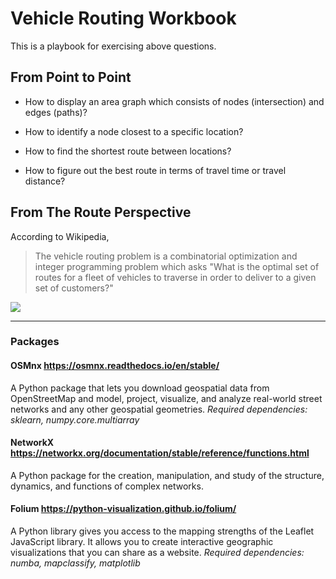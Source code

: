 # Vehicle Routing Workbook

This is a playbook for exercising above questions.

## From Point to Point 

- How to display an area graph which consists of nodes (intersection) and edges (paths)?

- How to identify a node closest to a specific location?

- How to find the shortest route between locations?

- How to figure out the best route in terms of travel time or travel distance?

## From The Route Perspective

According to Wikipedia, 

> The vehicle routing problem is a combinatorial optimization and integer programming problem which asks "What is the optimal set of routes for a fleet of vehicles to traverse in order to deliver to a given set of customers?" 

<img src="https://www.researchgate.net/profile/El-Bouzekri-El-Idrissi-Adiba/publication/285712366/figure/fig1/AS:1128429042839552@1646049857004/The-Capacitated-Vehicle-Routing-Problem-Scheme-The-capacitated-vehicle-routing-problem.png">

___


### Packages

#### OSMnx https://osmnx.readthedocs.io/en/stable/
 A Python package that lets you download geospatial data from OpenStreetMap and model, project, visualize, and analyze real-world street networks and any other geospatial geometries. 
*Required dependencies: sklearn, numpy.core.multiarray*

#### NetworkX https://networkx.org/documentation/stable/reference/functions.html
A Python package for the creation, manipulation, and study of the structure, dynamics, and functions of complex networks.

#### Folium https://python-visualization.github.io/folium/
A Python library gives you access to the mapping strengths of the Leaflet JavaScript library. It allows you to create interactive geographic visualizations that you can share as a website.
*Required dependencies: numba, mapclassify, matplotlib*

